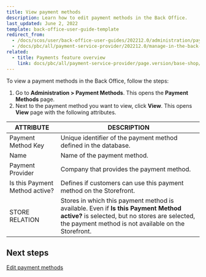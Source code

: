 ```yaml
---
title: View payment methods
description: Learn how to edit payment methods in the Back Office.
last_updated: June 2, 2022
template: back-office-user-guide-template
redirect_from:
  - /docs/scos/user/back-office-user-guides/202212.0/administration/payment-methods/view-payment-methods.html
  - /docs/pbc/all/payment-service-provider/202212.0/manage-in-the-back-office/view-payment-methods.html  
related:
  - title: Payments feature overview
    link: docs/pbc/all/payment-service-provider/page.version/base-shop/payments-feature-overview.html
---
```


To view a payment methods in the Back Office, follow the steps:

1. Go to **Administration&nbsp;<span aria-label="and then">></span> Payment Methods**.
    This opens the **Payment Methods** page.
2. Next to the payment method you want to view, click **View**.
    This opens **View** page with the following attributes.

| ATTRIBUTE | DESCRIPTION |
| --- | --- |
| Payment Method Key | Unique identifier of the payment method defined in the database. |
| Name | Name of the payment method. |
| Payment Provider | Company that provides the payment method. |
| Is this Payment Method active? | Defines if customers can use this payment method on the Storefront. |
| STORE RELATION | Stores in which this payment method is available. Even if **Is this Payment Method active?** is selected, but no stores are selected, the payment method is not available on the Storefront. |

## Next steps

[Edit payment methods](/docs/pbc/all/payment-service-provider/{{page.version}}/base-shop/manage-in-the-back-office/edit-payment-methods.html)
